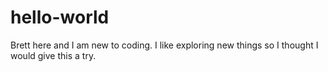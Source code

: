 # hello-world

Brett here and I am new to coding.  I like exploring new things so I thought I would give this a try.
